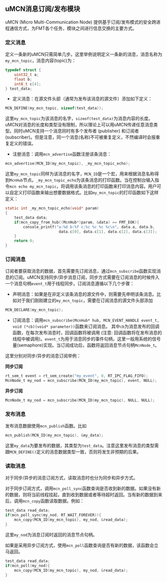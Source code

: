 ## uMCN消息订阅/发布模块
uMCN (Micro Multi-Communication Node) 提供基于订阅/发布模式的安全跨进程通信方式，为FMT各个任务，模块之间进行信息交换的主要方式。

### 定义消息
定义一条新的uMCN只需简单几步。这里举例说明定义一条新的消息，消息名称为`my_mcn_topic`，消息内容(topic)为：
```c
typedef struct {
	uint32_t a;
	float b;
	int8_t c[4];
} test_data;
```

- 定义消息：在源文件头部（通常为发布该消息的源文件）添加如下定义：
```c
MCN_DEFINE(my_mcn_topic, sizeof(test_data));
```
这里`my_mcn_topic`为该消息的名字，`sizeof(test_data)`为消息内容的长度。uMCN对消息的长度和类型没有限制，所以理论上可以用uMCN传递任意消息类型。同时uMCN支持一个消息同时有多个发布者 (publisher) 和订阅者 (subscriber)。但是注意，同一个消息(名称)不可被重复定义，不然编译时会报重复定义的错误。

- 注册消息：调用`mcn_advertise`函数注册该条消息：
```c
mcn_advertise(MCN_ID(my_mcn_topic), _my_mcn_topic_echo);
```
这里`my_mcn_topic`同样为该消息的名字，`MCN_ID`是一个宏，用来根据消息名称得到`McnHub`节点。`_my_mcn_topic_echo`为该条消息的打印函数。当在控制台输入指令`mcn echo my_mcn_topic`，将调用该条消息的打印函数来打印消息内容。用户可以自定义打印函数来输出想要数据格式。比如`my_mcn_topic`的打印函数如下这样定义：
```c
static int _my_mcn_topic_echo(void* param)
{
	test_data data;
	if(mcn_copy_from_hub((McnHub*)param, &data) == FMT_EOK){
		console_printf("a:%d b:%f c:%c %c %c %c\n", data.a, data.b,
						data.c[0], data.c[1], data.c[2], data.c[3]);
	}
	return 0;
}
```

### 订阅消息
订阅者要获取消息的数据，首先需要先订阅消息，通过`mcn_subscribe`函数实现消息的订阅。uMCN支持同步/异步消息订阅，同步方式需要在订阅消息的时候传入一个消息句柄`event_t`用于线程同步。订阅消息遵循以下几个步骤：

- 声明消息：如果是在非定义该条消息的源文件中，则需要先申明该条消息。比如对于我们刚刚建立的`my_mcn_topic`，需要在订阅消息的源文件头部添加
```c
MCN_DECLARE(my_mcn_topic);
```

- 订阅消息：调用`mcn_subscribe(McnHub* hub, MCN_EVENT_HANDLE event_t, void (*cb)(void* parameter))`函数来订阅消息。
其中`cb`为消息发布的回调函数，在每次发布消息时，回调函数将被调用 (注意: 回调函数将在发布消息的线程中被调用)。`event_t`为用于消息同步的事件句柄，这里一般用系统的信号量(semaphore)实现。当订阅成功后，函数将返回消息节点句柄`McnNode_t`。

这里分别对同步/异步的消息订阅举例：

**同步订阅**

```c
rt_sem_t event = rt_sem_create("my_event", 0, RT_IPC_FLAG_FIFO);
McnNode_t my_nod = mcn_subscribe(MCN_ID(my_mcn_topic), event, NULL);
```
**异步订阅**

```c
McnNode_t my_nod = mcn_subscribe(MCN_ID(my_mcn_topic), NULL, NULL);
```

### 发布消息
发布消息数据使用`mcn_publish`函数。比如
```c
mcn_publish(MCN_ID(my_mcn_topic), &my_data);
```
这里`my_data`为要发布的数据，其类型为`test_data`。注意这里发布消息的类型需跟``MCN_DEFINE()``定义的消息数据类型一致，否则将发生非预期的后果。

### 读取消息
对于同步/异步的消息订阅方式，读取消息时也分为同步和异步方式。

对于同步订阅方式，调用`mcn_poll_sync`函数查询是否收到新的数据。如果没有新的数据，则将当前线程挂起，直到收到数据或者等待超时返回。当有新的数据到来后，调用`mcn_copy`函数读取数据。例如：
```c
test_data read_data;
if(mcn_poll_sync(my_nod, RT_WAIT_FOREVER)){
	mcn_copy(MCN_ID(my_mcn_topic), my_nod, &read_data);
}
```
这里`my_nod`为消息订阅时返回的消息节点句柄。

如果是采用异步订阅方式，使用`mcn_poll`函数查询是否有新的数据，该函数会立马返回。
```c
test_data read_data;
if(mcn_poll(my_nod){
	mcn_copy(MCN_ID(my_mcn_topic), my_nod, &read_data);
}
```